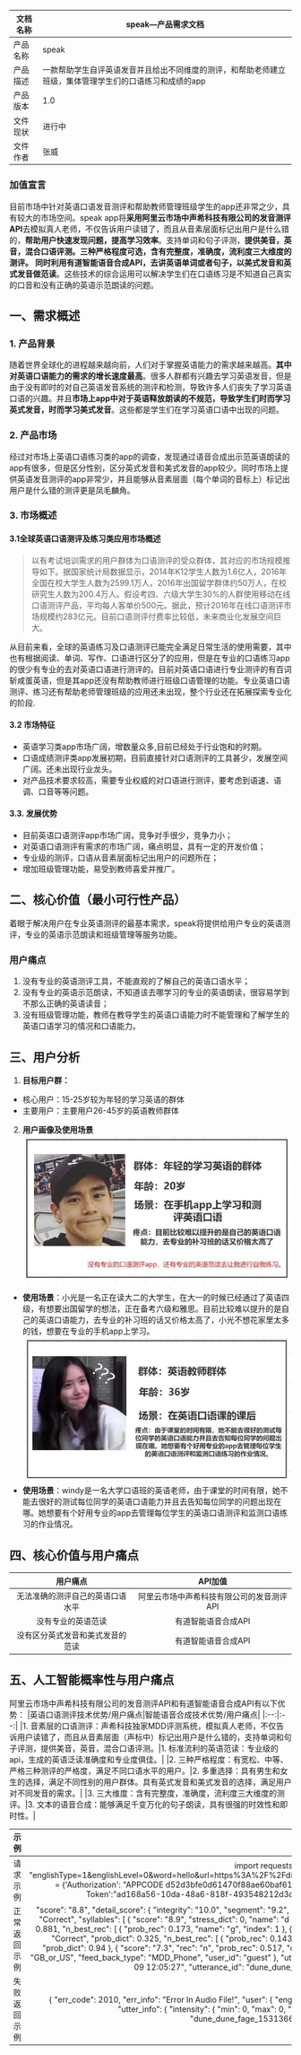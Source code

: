 
|文档名称|speak—产品需求文档|
|--|--|
|产品名称|speak|
|产品描述|一款帮助学生自评英语发音并且给出不同维度的测评，和帮助老师建立班级，集体管理学生们的口语练习和成绩的app|
|产品版本|1.0|
|文件现状|进行中|
|文件作者|张威|

### 加值宣言
目前市场中针对英语口语发音测评和帮助教师管理班级学生的app还非常之少，具有较大的市场空间。speak app将**采用阿里云市场中声希科技有限公司的发音测评API**去模拟真人老师，不仅告诉用户读错了，而且从音素层面标记出用户是什么错的，**帮助用户快速发现问题，提高学习效率**。支持单词和句子评测，**提供美音，英音，混合口语评测。三种严格程度可选，含有完整度，准确度，流利度三大维度的测评。** **同时利用有道智能语音合成API，去讲英语单词或者句子，以美式发音和英式发音做范读**。这些技术的综合运用可以解决学生们在口语练习是不知道自己真实的口音和没有正确的英语示范朗读的问题。

## 一、需求概述

### 1. 产品背景
随着世界全球化的进程越来越向前，人们对于掌握英语能力的需求越来越高。**其中对英语口语能力的需求的增长速度最高**。很多人群都有兴趣去学习英语发音，但是由于没有即时的对自己英语发音系统的测评和检测，导致许多人们丧失了学习英语口语的兴趣。并且**市场上app中对于英语释放朗读的不规范，导致学生们时而学习英式发音，时而学习美式发音**。这些都是学生们在学习英语口语中出现的问题。

### 2. 产品市场
经过对市场上英语口语练习类的app的调查，发现通过语音合成出示范英语朗读的app有很多，但是区分性别，区分英式发音和美式发音的app较少。同时市场上提供英语发音测评的app非常少，并且能够从音素层面（每个单词的音标上）标记出用户是什么错的测评更是凤毛麟角。

### 3. 市场概述
#### 3.1全球英语口语测评及练习类应用市场概述
> 以有考试培训需求的用户群体为口语测评的受众群体，其对应的市场规模推导如下。据国家统计局数据显示，2014年K12学生人数为1.6亿人，2016年全国在校大学生人数为2599.1万人，2016年出国留学群体约50万人，在校研究生人数为200.4万人。假设考四、六级大学生30%的人群使用移动在线口语测评产品，平均每人客单价500元。据此，预计2016年在线口语测评市场规模约283亿元。目前口语测评付费率比较低，未来商业化发展空间巨大。

从目前来看，全球的英语练习及口语测评已能完全满足日常生活的使用需要，其中也有根据阅读、单词、写作、口语进行区分了的应用，但是在专业的口语练习app的很少有专业的去对英语口语进行测评的。目前对英语口语进行专业测评的有百词斩咸蛋英语，但是其app还没有帮助教师进行班级口语管理的功能。专业英语口语测评、练习还有帮助老师管理班级的应用还未出现，整个行业还在拓展探索专业化的阶段.

#### 3.2 市场特征
- 英语学习类app市场广阔，增数量众多,目前已经处于行业饱和的时期。
- 口语成绩测评类app发展初期，目前直接针对口语测评的工具甚少，发展空间广阔。还未出现行业龙头。
- 对产品技术要求较高，需要专业权威的对口语进行测评，要考虑到语速、语调、口音等等问题。

#### 3.3. 发展优势
- 目前英语口语测评app市场广阔，竞争对手很少，竞争力小；
- 对英语口语测评有需求的市场广阔，痛点明显，具有一定的开发价值；
- 专业级的测评，口语从音素层面标记出用户的问题所在；
- 增加班级管理功能，易受到教师喜爱并推广。

## 二、核心价值（最小可行性产品）
着眼于解决用户在专业英语测评的最基本需求，speak将提供给用户专业的英语测评，专业的英语示范朗读和班级管理等服务功能。

### 用户痛点
1. 没有专业的英语测评工具，不能直观的了解自己的英语口语水平；
2. 没有专业的英语示范朗读，不知道该去哪学习的专业的英语朗读，很容易学到不那么正确的英语读音；
3. 没有班级管理功能，教师在教导学生的英语口语能力时不能管理和了解学生的英语口语学习的情况和口语能力。

## 三、用户分析
1. **目标用户群：**
- 核心用户：15-25岁较为年轻的学习英语的群体
- 主要用户：主要用户26-45岁的英语教师群体
2. **用户画像及使用场景**
![image](https://github.com/ego-zw/API/blob/master/image/111111_20200710001722.jpg)
- **使用场景**：小光是一名正在读大二的大学生，在大一的时候已经通过了英语四级，有想要出国留学的想法，正在备考六级和雅思。目前比较难以提升的是自己的英语口语能力，去专业的补习班的话又价格太高了，小光不想花家里太多的钱，想要在专业的手机app上学习。
![image](https://github.com/ego-zw/API/blob/master/image/2222222_20200710002108.jpg)
- **使用场景**：windy是一名大学口语班的英语老师，由于课堂的时间有限，她不能去很好的测试每位同学的英语口语能力并且去告知每位同学的问题出现在哪。她想要有个好用专业的app去管理每位学生的英语口语测评和监测口语练习的作业情况。

## 四、核心价值与用户痛点
|用户痛点|API加值|
|:--:|:--:|
|无法准确的测评自己的英语口语水平|阿里云市场中声希科技有限公司的发音测评API|
|没有专业的英语范读|有道智能语音合成API|
|没有区分英式发音和美式发音的范读|有道智能语音合成API|

## 五、人工智能概率性与用户痛点

阿里云市场中声希科技有限公司的发音测评API和有道智能语音合成API有以下优势：
|英语口语测评技术优势/用户痛点|智能语音合成技术优势/用户痛点|
|:--:|:--:|
|1. 音素层的口语测评：声希科技独家MDD评测系统，模拟真人老师，不仅告诉用户读错了，而且从音素层面（声标中）标记出用户是什么错的，支持单词和句子评测，提供美音，英音，混合口语评测。|1. 标准流利的英语范读：专业级的api，生成的英语泛读准确度和专业度俱佳。|
|2. 三种严格程度：有宽松、中等、严格三种测评的严格度，满足不同口语水平的用户。|2. 多重选择：具有男生和女生的选择，满足不同性别的用户群体。具有英式发音和美式发音的选择，满足用户对不同发音的需求。|
|3. 三大维度：含有完整度，准确度，流利度三大维度的测评。|3. 文本的语音合成：能够满足千变万化的句子朗读，具有很强的时效性和即时性。|


|示例|代码|
|:--:|:--:|
|请求示例| import requests url = "https://ali01.io.speechx.cn/MDD_Phone" payload = "englishType=1&englishLevel=0&word=hello&url=https%3A%2F%2Fdictionary.cambridge.org%2Fmedia%2Fenglish%2Fuk_pron%2Fu%2Fukh%2Fukhef%2Fukheft_029.mp3"headers = {'Authorization': "APPCODE d52d3bfe0d61470f88ae60baf618081e",'Content-Type': "application/x-www-form-urlencoded",'cache-control': "no-cache", 'Postman-Token':"ad168a56-10da-48a6-818f-493548212d3d" }response = requests.request("POST", url, data=payload, headers=headers)print(response.text)|
|正常返回示例|"score": "8.8", "detail_score": { "integrity": "10.0", "segment": "9.2", "fluency": "7.1", "overall": "8.8" }, "words": [ { "score": "9.2", "start": 340, "name": "dune", "end": 1140, "mdd": "Correct", "syllables": [ { "score": "8.9", "stress_dict": 0, "name": "d y uw1 n", "phones": [ { "score": "10.0", "rec": "d", "prob_rec": 0.881, "dict": "d", "type": "Correct", "prob_dict": 0.881, "n_best_rec": [ { "prob_rec": 0.173, "name": "g", "index": 1 }, { "prob_rec": 0.157, "name": "t", "index": 2 } ] }, { "score": "7.4", "rec": "y", "prob_rec": 0.325, "dict": "y", "type": "Correct", "prob_dict": 0.325, "n_best_rec": [ { "prob_rec": 0.143, "name": "t", "index": 1 } ] }, { "score": "10.0", "rec": "uw", "prob_rec": 0.94, "dict": "uw", "type": "Correct", "prob_dict": 0.94 }, { "score": "7.3", "rec": "n", "prob_rec": 0.517, "dict": "n", "type": "Correct", "prob_dict": 0.517 } ] } ] } ], "user": { "english_level": "Elementary", "accent_type": "GB_or_US", "feed_back_type": "MDD_Phone", "user_id": "guest" }, "utter_info": { "intensity": { "min": 0, "max": 22.78, "mean": 17.47 }, "ref_text": "dune", "response_time": "2019-04-09 12:05:27", "utterance_id": "dune_dune_fage_1531366680_1554782727451", "api_version": "0.110.08.2019.03.20.05" } }|
|失败返回示例|  { "err_code": 2010, "err_info": "Error In Audio File!", "user": { "english_level": "Elementary", "accent_type": "GB_or_US", "feed_back_type": "MDD_Phone", "user_id": "guest" }, "utter_info": { "intensity": { "min": 0, "max": 0, "mean": 0 }, "ref_text": "dune", "response_time": "2019-04-09 12:04:46", "utterance_id": "dune_dune_fage_1531366680_1554782686365", "api_version": "0.110.08.2019.03.20.05" } }|

